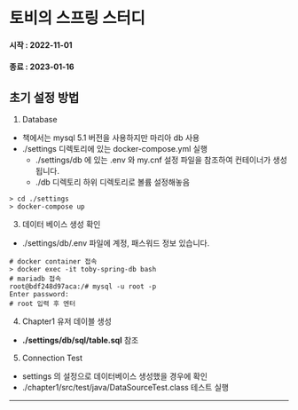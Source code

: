 # 토비의 스프링 스터디

####  시작 : 2022-11-01
####  종료 : 2023-01-16

## 초기 설정 방법
1. Database
- 책에서는 mysql 5.1 버전을 사용하지만 마리아 db 사용
- ./settings 디렉토리에 있는 docker-compose.yml 실행
  - ./settings/db 에 있는 .env 와 my.cnf 설정 파일을 참조하여 컨테이너가 생성됩니다.
  - ./db 디렉토리 하위 디렉토리로 볼륨 설정해놓음
```
> cd ./settings
> docker-compose up
```

3. 데이터 베이스 생성 확인
- ./settings/db/.env 파일에 계정, 패스워드 정보 있습니다.
```
# docker container 접속
> docker exec -it toby-spring-db bash
# mariadb 접속
root@bdf248d97aca:/# mysql -u root -p
Enter password:
# root 입력 후 엔터
```

4. Chapter1 유저 데이블 생성
- **./settings/db/sql/table.sql** 참조

5. Connection Test
- settings 의 설정으로 데이터베이스 생성했을 경우에 확인
- ./chapter1/src/test/java/DataSourceTest.class 테스트 실행


---------------
